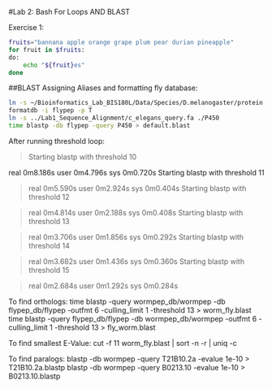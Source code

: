 #Lab 2: Bash For Loops AND BLAST

Exercise 1:

```bash
fruits="bannana apple orange grape plum pear durian pineapple"
for fruit in $fruits:
do:
	echo "${fruit}es"
done
```

##BLAST 
Assigning Aliases and formatting fly database:
```bash
ln -s ~/Bioinformatics_Lab_BIS180L/Data/Species/D.melanogaster/protein.fa ./flypep
formatdb -i flypep -p T
ln -s ../Lab1_Sequence_Alignment/c_elegans_query.fa ./P450
time blastp -db flypep -query P450 > default.blast
```

After running threshold loop:

>Starting blastp with threshold 10
>
real	0m8.186s
user	0m4.796s
sys	0m0.720s
Starting blastp with threshold 11

>real	0m5.590s
user	0m2.924s
sys	0m0.404s
Starting blastp with threshold 12

>real	0m4.814s
user	0m2.188s
sys	0m0.408s
Starting blastp with threshold 13

>real	0m3.706s
user	0m1.856s
sys	0m0.292s
Starting blastp with threshold 14

>real	0m3.682s
user	0m1.436s
sys	0m0.360s
Starting blastp with threshold 15

>real	0m2.684s
user	0m1.292s
sys	0m0.284s

To find orthologs:
time blastp -query wormpep_db/wormpep -db flypep_db/flypep -outfmt 6 -culling_limit 1 -threshold 13 > worm_fly.blast
time blastp -query flypep_db/flypep -db wormpep_db/wormpep -outfmt 6 -culling_limit 1 -threshold 13 > fly_worm.blast

To find smallest E-Value:
cut -f 11 worm_fly.blast | sort -n -r | uniq -c

To find paralogs:
blastp -db wormpep -query T21B10.2a -evalue 1e-10 > T21B10.2a.blastp
blastp -db wormpep -query B0213.10 -evalue 1e-10 > B0213.10.blastp

